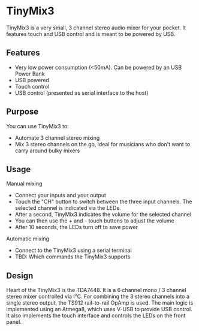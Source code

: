 # TinyMix3

TinyMix3 is a very small, 3 channel stereo audio mixer for your pocket. It features touch and USB control and is meant
to be powered by USB. 

## Features

- Very low power consumption (<50mA). Can be powered by an USB Power Bank
- USB powered
- Touch control
- USB control (presented as serial interface to the host)

## Purpose

You can use TinyMix3 to:

- Automate 3 channel stereo mixing
- Mix 3 stereo channels on the go, ideal for musicians who don't want to carry around bulky mixers

## Usage

Manual mixing

- Connect your inputs and your output
- Touch the "CH" button to switch between the three input channels. The selected channel is indicated via the LEDs.
- After a second, TinyMix3 indicates the volume for the selected channel
- You can then use the + and - touch buttons to adjust the volume
- After 10 seconds, the LEDs turn off to save power

Automatic mixing

- Connect to the TinyMix3 using a serial terminal
- TBD: Which commands the TinyMix3 supports

## Design

Heart of the TinyMix3 is the TDA7448. It is a 6 channel mono / 3 channel stereo mixer controlled via I²C. For combining
the 3 stereo channels into a single stereo output, the TS912 rail-to-rail OpAmp is used. The main logic is implemented
using an Atmega8, which uses V-USB to provide USB control. It also implements the touch interface and controls the LEDs
on the front panel.